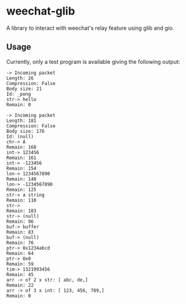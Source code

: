 weechat-glib
============

A library to interact with weechat's relay feature using glib and gio.

Usage
-----

Currently, only a test program is available giving the following output:

    -> Incoming packet
    Length: 26
    Compression: False
    Body size: 21
    Id: _pong
    str-> hello
    Remain: 0
    
    -> Incoming packet
    Length: 181
    Compression: False
    Body size: 176
    Id: (null)
    chr-> A
    Remain: 168
    int-> 123456
    Remain: 161
    int-> -123456
    Remain: 154
    lon-> 1234567890
    Remain: 140
    lon-> -1234567890
    Remain: 125
    str-> a string
    Remain: 110
    str-> 
    Remain: 103
    str-> (null)
    Remain: 96
    buf-> buffer
    Remain: 83
    buf-> (null)
    Remain: 76
    ptr-> 0x1234abcd
    Remain: 64
    ptr-> 0x0
    Remain: 59
    tim-> 1321993456
    Remain: 45
    arr -> of 2 x str: [ abc, de,]
    Remain: 22
    arr -> of 3 x int: [ 123, 456, 789,]
    Remain: 0

